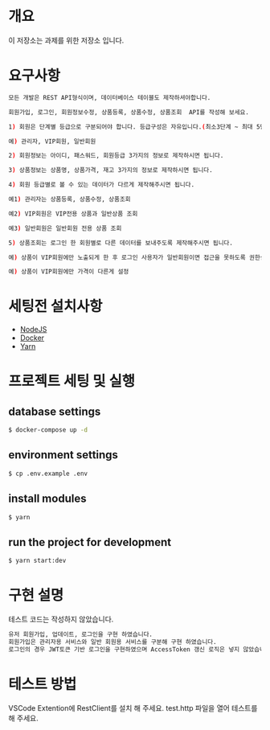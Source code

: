 # 개요

이 저장소는 과제를 위한 저장소 입니다.

# 요구사항

```bash
모든 개발은 REST API형식이며, 데이터베이스 테이블도 제작하셔야합니다.

회원가입, 로그인, 회원정보수정, 상품등록, 상품수정, 상품조회  API를 작성해 보세요.

1) 회원은 단계별 등급으로 구분되어야 합니다. 등급구성은 자유입니다.(최소3단계 ~ 최대 5단계)

예) 관리자, VIP회원, 일반회원

2) 회원정보는 아이디, 패스워드, 회원등급 3가지의 정보로 제작하시면 됩니다.

3) 상품정보는 상품명, 상품가격, 재고 3가지의 정보로 제작하시면 됩니다.

4) 회원 등급별로 볼 수 있는 데이터가 다르게 제작해주시면 됩니다.

예1) 관리자는 상품등록, 상품수정, 상품조회

예2) VIP회원은 VIP전용 상품과 일반상품 조회

예3) 일반회원은 일반회원 전용 상품 조회

5) 상품조회는 로그인 한 회원별로 다른 데이터를 보내주도록 제작해주시면 됩니다.

예) 상품이 VIP회원에만 노출되게 한 후 로그인 사용자가 일반회원이면 접근을 못하도록 권한설정

예) 상품이 VIP회원에만 가격이 다른게 설정
```

# 세팅전 설치사항

- [NodeJS](https://nodejs.org/ko/download/)
- [Docker](https://www.docker.com/get-started)
- [Yarn](https://yarnpkg.com/getting-started)


# 프로젝트 세팅 및 실행

## database settings

```bash
$ docker-compose up -d
```

## environment settings

```bash
$ cp .env.example .env
```

## install modules

```bash
$ yarn
```

## run the project for development

```bash
$ yarn start:dev
```

# 구현 설명

테스트 코드는 작성하지 않았습니다.

``` bash
유저 회원가입, 업데이트, 로그인을 구현 하였습니다.
회원가입은 관리자용 서비스와 일반 회원용 서비스를 구분해 구현 하였습니다.
로그인의 경우 JWT토큰 기반 로그인을 구현하였으며 AccessToken 갱신 로직은 넣지 않았습니다.
```

# 테스트 방법
VSCode Extention에 RestClient를 설치 해 주세요.
test.http 파일을 열어 테스트를 해 주세요.
